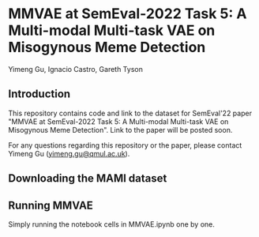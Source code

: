 # MMVAE at SemEval-2022 Task 5: A Multi-modal Multi-task VAE on Misogynous Meme Detection
Yimeng Gu, Ignacio Castro, Gareth Tyson

## Introduction
This repository contains code and link to the dataset for SemEval'22 paper "MMVAE at SemEval-2022 Task 5: A Multi-modal Multi-task VAE on Misogynous Meme Detection". Link to the paper will be posted soon.

For any questions regarding this repository or the paper, please contact Yimeng Gu (yimeng.gu@qmul.ac.uk).

## Downloading the MAMI dataset

## Running MMVAE
Simply running the notebook cells in MMVAE.ipynb one by one.
